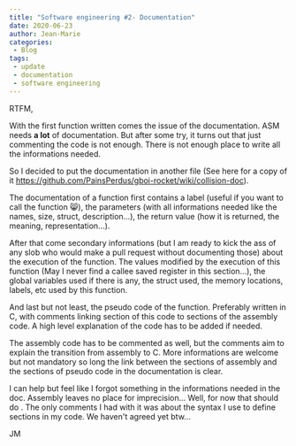 ```yaml
---
title: "Software engineering #2- Documentation"
date: 2020-06-23
author: Jean-Marie
categories:
 - Blog
tags:
 - update
 - documentation
 - software engineering
---
```


RTFM,

With the first function written comes the issue of the documentation. ASM needs **a lot** of documentation. But after some try, it turns out that just commenting the code is not enough. There is not enough place to write all the informations needed.

So I decided to put the documentation in another file (See here for a copy of it https://github.com/PainsPerdus/gboi-rocket/wiki/collision-doc).

The documentation of a function first contains a label (useful if you want to call the function :smile_cat:), the parameters (with all informations needed like the names, size, struct, description...), the return value (how it is returned, the meaning, representation...). 

After that come secondary informations (but I am ready to kick the ass of any slob who would make a pull request without documenting those) about the execution of the function. The values modified by the execution of this function (May I never find a callee saved register in this section...), the global variables used if there is any, the struct used, the memory locations, labels, etc used by this function. 

And last but not least, the pseudo code of the function. Preferably written in C, with comments linking section of this code to sections of the assembly code. A high level explanation of the code has to be added if needed.

The assembly code has to be commented as well, but the comments aim to explain the transition from assembly to C. More informations are welcome but not mandatory so long the link between the sections of assembly and the sections of pseudo code in the documentation is clear.

I can help but feel like I forgot something in the informations needed in the doc. Assembly leaves no place for imprecision... Well, for now that should do . The only comments I had with it was about the syntax I use to define sections in my code. We haven't agreed yet btw...

JM
